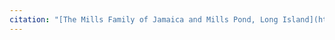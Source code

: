 ```yaml
---
citation: "[The Mills Family of Jamaica and Mills Pond, Long Island](https://www.queenslibrary.org/manuscripts/0205#bg-largeview-about), Archives at Queens Library, Queens Borough Public Library, Jamaica NY."
---
```

